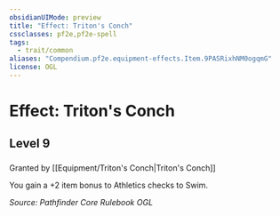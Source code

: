 ```yaml
---
obsidianUIMode: preview
title: "Effect: Triton's Conch"
cssclasses: pf2e,pf2e-spell
tags:
  - trait/common
aliases: "Compendium.pf2e.equipment-effects.Item.9PASRixhNM0ogqmG"
license: OGL
---
```

# Effect: Triton's Conch
## Level 9
### 






Granted by [[Equipment/Triton's Conch|Triton's Conch]]

You gain a +2 item bonus to Athletics checks to Swim.

*Source: Pathfinder Core Rulebook*
*OGL*